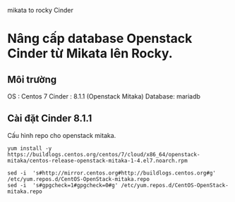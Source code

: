 mikata to rocky
Cinder

# Nâng cấp database Openstack Cinder từ Mikata lên Rocky.

## Môi trường
OS : Centos 7
Cinder : 8.1.1 (Openstack Mitaka)
Database: mariadb

## Cài đặt Cinder 8.1.1

Cấu hình repo cho openstack mitaka.

```
yum install -y https://buildlogs.centos.org/centos/7/cloud/x86_64/openstack-mitaka/centos-release-openstack-mitaka-1-4.el7.noarch.rpm

sed -i  's#http://mirror.centos.org#http://buildlogs.centos.org#g' /etc/yum.repos.d/CentOS-OpenStack-mitaka.repo
sed -i  's#gpgcheck=1#gpgcheck=0#g' /etc/yum.repos.d/CentOS-OpenStack-mitaka.repo
```